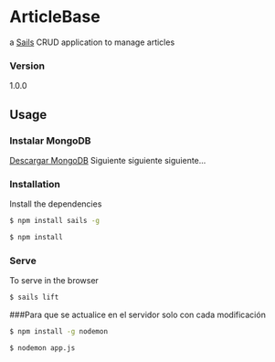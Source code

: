 # ArticleBase

a [Sails](http://sailsjs.org) CRUD application to manage articles

### Version
1.0.0

## Usage

### Instalar MongoDB
[Descargar MongoDB](https://www.mongodb.com/download-center)
Siguiente siguiente siguiente...

### Installation

Install the dependencies

```sh
$ npm install sails -g
```

```sh
$ npm install
```

### Serve
To serve in the browser

```sh
$ sails lift
```

###Para que se actualice en el servidor solo con cada modificación
```sh
$ npm install -g nodemon
```

```sh
$ nodemon app.js
```
